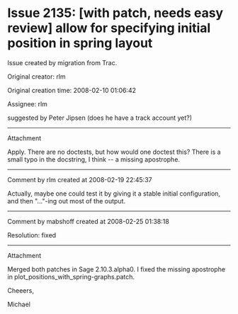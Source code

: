 # Issue 2135: [with patch, needs easy review] allow for specifying initial position in spring layout

Issue created by migration from Trac.

Original creator: rlm

Original creation time: 2008-02-10 01:06:42

Assignee: rlm

suggested by Peter Jipsen (does he have a track account yet?)


---

Attachment

Apply.  There are no doctests, but how would one doctest this?  There is a small typo in the docstring, I think -- a missing apostrophe.


---

Comment by rlm created at 2008-02-19 22:45:37

Actually, maybe one could test it by giving it a stable initial configuration, and then "..."-ing out most of the output.


---

Comment by mabshoff created at 2008-02-25 01:38:18

Resolution: fixed


---

Attachment

Merged both patches in Sage 2.10.3.alpha0. I fixed the missing apostrophe in plot_positions_with_spring-graphs.patch.

Cheeers,

Michael
